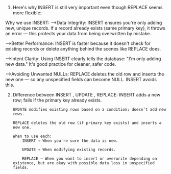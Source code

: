 1) Here's why INSERT is still very important even though REPLACE seems more flexible:

Why we use INSERT:
-->Data Integrity: INSERT ensures you're only adding new, unique records. If a record already exists (same primary key), it throws an error — this protects your data from being overwritten by mistake.

-->Better Performance: INSERT is faster because it doesn't check for existing records or delete anything behind the scenes like REPLACE does.

-->Intent Clarity: Using INSERT clearly tells the database: "I'm only adding new data." It's good practice for cleaner, safer code.

-->Avoiding Unwanted NULLs: REPLACE deletes the old row and inserts the new one — so any unspecified fields can become NULL. INSERT avoids this.

2)  Difference between INSERT , UPDATE , REPLACE:
        INSERT adds a new row; fails if the primary key already exists.

        UPDATE modifies existing rows based on a condition; doesn’t add new rows.

        REPLACE deletes the old row (if primary key exists) and inserts a new one.

        When to use each:
            INSERT → When you're sure the data is new.

            UPDATE → When modifying existing records.

            REPLACE → When you want to insert or overwrite depending on existence, but are okay with possible data loss in unspecified fields.
